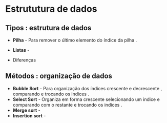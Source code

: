 # Estrututura de dados 

## Tipos : estrutura de dados

* **Pilha** - Para remover o último elemento do índice da pilha . 

* **Listas** - 

* Diferenças 

## Métodos : organização de dados 

* **Bubble Sort** - Para organização dos índices crescente e decrescente , comparando e trocando os indices .
* **Select Sort** - Organiza em forma crescente selecionando um indice e comparando com o restante e trocando os indices .
* **Merge sort**  - 
* **Insertion sort** - 

